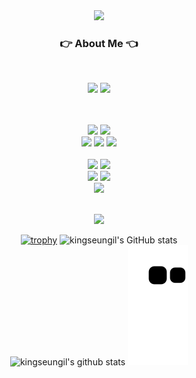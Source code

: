 <div align="center">
<img src="https://capsule-render.vercel.app/api?type=wave&color=auto&height=300&section=header&text=King%20seungil&fontSize=90" />
<br/> 
 
### 👉 About Me 👈

<br/>

<p>
  <a href="https://kingseungil.tistory.com/" target="_blank"><img src="https://img.shields.io/badge/BLOG-282828?style=flat-square&logo=Tistory&logoColor=white"/></a>
  <a href="mailto:flykim5115@gmail.com" target="_blank"><img src="https://img.shields.io/badge/flykim5115@gmail.com-EA4335?style=flat-square&logo=Gmail&logoColor=white"/></a>
</p>


 <br><br>
<img src="https://img.shields.io/badge/JavaScript-F7DF1E?style=flat-square&logo=javascript&logoColor=black"/>
<img src="https://img.shields.io/badge/Typescript-3178C6?style=flat-square&logo=Typescript&logoColor=white"/>
<br>
<img src="https://img.shields.io/badge/Node.js-339933?style=for-the-badge&logo=nodedotjs&logoColor=white"/>
<img src="https://img.shields.io/badge/Express.js-000000?style=for-the-badge&logo=express&logoColor=white"/>
 <img src="https://img.shields.io/badge/nestjs-E0234E?style=for-the-badge&logo=nestjs&logoColor=white"/>
 <br>
 <br>
 <img src="	https://img.shields.io/badge/React-20232A?style=for-the-badge&logo=react&logoColor=61DAFB"/>
 <img src="	https://img.shields.io/badge/next.js-000000?style=for-the-badge&logo=nextdotjs&logoColor=white"/>
 <br>
<img src="https://img.shields.io/badge/MySQL-005C84?style=for-the-badge&logo=mysql&logoColor=white"/>
<img src="https://img.shields.io/badge/PostgreSQL-316192?style=for-the-badge&logo=postgresql&logoColor=white"/>
 <br>
 <img src="https://img.shields.io/badge/Docker-2CA5E0?style=for-the-badge&logo=docker&logoColor=white"/>

<br>
 <a href="https://hits.seeyoufarm.com"><img src="https://hits.seeyoufarm.com/api/count/incr/badge.svg?url=https%3A%2F%2Fgithub.com%2Fkingseungil&count_bg=%2379C83D&title_bg=%23555555&icon=&icon_color=%23C62D2D&title=hits&edge_flat=false"/></a>
 <br>

[![trophy](https://github-profile-trophy.vercel.app/?username=kingseungil&theme=dracula&row=1&column=5)](https://github.com/ryo-ma/github-profile-trophy)
![kingseungil's GitHub stats](https://github-readme-stats.vercel.app/api?username=kingseungil&show_icons=true&theme=dracula&range=all_time&rank_icon=github) <br>
![kingseungil's github stats](https://github-readme-stats.vercel.app/api/top-langs/?username=kingseungil&show_icons=true&hide_border=true&title_color=004386&icon_color=004386&theme=radical)
![snake gif](https://github.com/kingseungil/kingseungil/blob/output/github-contribution-grid-snake.svg)


</div>
